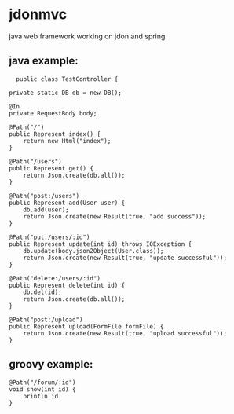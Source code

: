 jdonmvc
=======

java web framework working on jdon and spring


java example:
-----------------------
      public class TestController {

    private static DB db = new DB();

    @In
    private RequestBody body;

    @Path("/")
    public Represent index() {
        return new Html("index");
    }

    @Path("/users")
    public Represent get() {
        return Json.create(db.all());
    }

    @Path("post:/users")
    public Represent add(User user) {
        db.add(user);
        return Json.create(new Result(true, "add success"));
    }

    @Path("put:/users/:id")
    public Represent update(int id) throws IOException {
        db.update(body.json2Object(User.class));
        return Json.create(new Result(true, "update successful"));
    }

    @Path("delete:/users/:id")
    public Represent delete(int id) {
        db.del(id);
        return Json.create(db.all());
    }

    @Path("post:/upload")
    public Represent upload(FormFile formFile) {
        return Json.create(new Result(true, "upload successful"));
    }


groovy example:
-----------------------


    @Path("/forum/:id")
    void show(int id) {
        println id
    }
